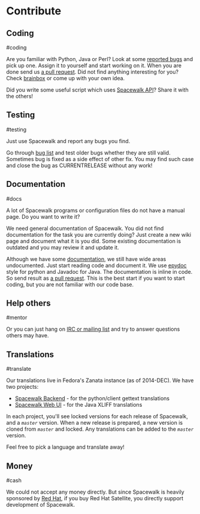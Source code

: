 # Contribute

## Coding

 #coding


Are you familiar with Python, Java or Perl? Look at some [reported bugs](https://bugzilla.redhat.com/buglist.cgi?query_format=advanced&bug_status=NEW&product=Spacewalk) and 
pick up one. Assign it to yourself and start working on it. When you are done send us [a pull request](PatchProcess).
Did not find anything interesting for you? Check [brainbox](BrainBox) or come up with your own idea.

Did you write some useful script which uses [Spacewalk API](ApiDocs)? Share it with the others!
## Testing
 #testing


Just use Spacewalk and report any bugs you find.

Go through [bug list](https://bugzilla.redhat.com/buglist.cgi?bug_status=NEW&product=Spacewalk&query_format=advanced&order=bug_id&query_based_on=) and test older bugs whether they are still valid. Sometimes bug is fixed as a side effect of other fix. You may find such case and close the bug as CURRENTRELEASE without any work!
## Documentation
 #docs


A lot of Spacewalk programs or configuration files do not have a manual page. Do you want to write it?

We need general documentation of Spacewalk. You did not find documentation for the task you are currently doing? Just create a new wiki page and document what it is you did.
Some existing documentation is outdated and you may review it and update it.

Although we have some [documentation](http://www.redhat.com/spacewalk/documentation/), we still have wide areas undocumented. Just start reading code and document it. We use [epydoc](http://epydoc.sourceforge.net/manual-docstring.html) style for python and Javadoc for Java. The documentation is inline in code. So send result as [a pull request](PatchProcess). This is the best start if you want to start coding, but you are not familiar with our code base.
## Help others
 #mentor


Or you can just hang on [IRC or mailing list](WikiStart) and try to answer questions others may have.
## Translations
 #translate


Our translations live in Fedora's Zanata instance (as of 2014-DEC). We have two projects:

 * [Spacewalk Backend](https://fedora.zanata.org/project/view/spacewalk-other) - for the python/client gettext translations
 * [Spacewalk Web UI](https://fedora.zanata.org/project/view/spacewalk-frontend) - for the Java XLIFF translations

In each project, you'll see locked versions for each release of Spacewalk, and a *`master`* version. When a new release is prepared, a new version is cloned from *`master`* and locked.
Any translations can be added to the *`master`* version.

Feel free to pick a language and translate away!
## Money
 #cash


We could not accept any money directly. But since Spacewalk is heavily sponsored by [Red Hat](http://www.redhat.com/), if you buy Red Hat Satellite, you directly support development of Spacewalk.